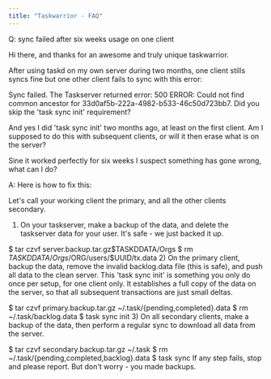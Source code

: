 ```yaml
---
title: "Taskwarrior - FAQ"
---
```


Q: sync failed after six weeks usage on one client

Hi there, and thanks for an awesome and truly unique taskwarrior.

After using taskd on my own server during two months, one client stills syncs fine but one other client fails to sync with this error:

Sync failed.
The Taskserver returned error: 500 ERROR: Could not find common ancestor for 33d0af5b-222a-4982-b533-46c50d723bb7. Did you skip the 'task sync init' requirement?

And yes I did 'task sync init' two months ago, at least on the first client. Am I supposed to do this with subsequent clients, or will it then erase what is on the server?

Sine it worked perfectly for six weeks I suspect something has gone wrong, what can I do?

A: Here is how to fix this:

Let's call your working client the primary, and all the other clients secondary.

1) On your taskserver, make a backup of the data, and delete the taskserver data for your user.
It's safe - we just backed it up.

$ tar czvf server.backup.tar.gz$TASKDDATA/Orgs
$ rm $TASKDDATA/Orgs/$ORG/users/$UUID/tx.data
2) On the primary client, backup the data, remove the invalid backlog.data file (this is safe), and push all data to the clean server.
This 'task sync init' is something you only do once per setup, for one client only.
It establishes a full copy of the data on the server, so that all subsequent transactions are just small deltas.

$ tar czvf primary.backup.tar.gz ~/.task/{pending,completed}.data
$ rm ~/.task/backlog.data
$ task sync init
3) On all secondary clients, make a backup of the data, then perform a regular sync to download all data from the server.

$ tar czvf secondary.backup.tar.gz ~/.task
$ rm ~/.task/{pending,completed,backlog}.data
$ task sync
If any step fails, stop and please report.
But don't worry - you made backups.

